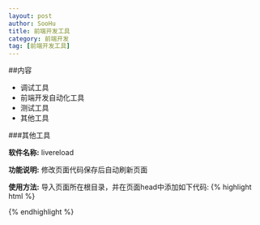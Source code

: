 ```yaml
---
layout: post
author: SooHu
title: 前端开发工具
category: 前端开发
tag: [前端开发工具] 
---
```


##内容
* 调试工具
* 前端开发自动化工具
* 测试工具
* 其他工具






###其他工具

**软件名称:** livereload

**功能说明:** 修改页面代码保存后自动刷新页面

**使用方法:** 导入页面所在根目录，并在页面head中添加如下代码:
{% highlight html %}
<script>document.write('<script src="http://' + (location.host || 'localhost').split(':')[0] + ':35729/livereload.js?snipver=1"></' + 'script>')</script>

{% endhighlight %}
	
